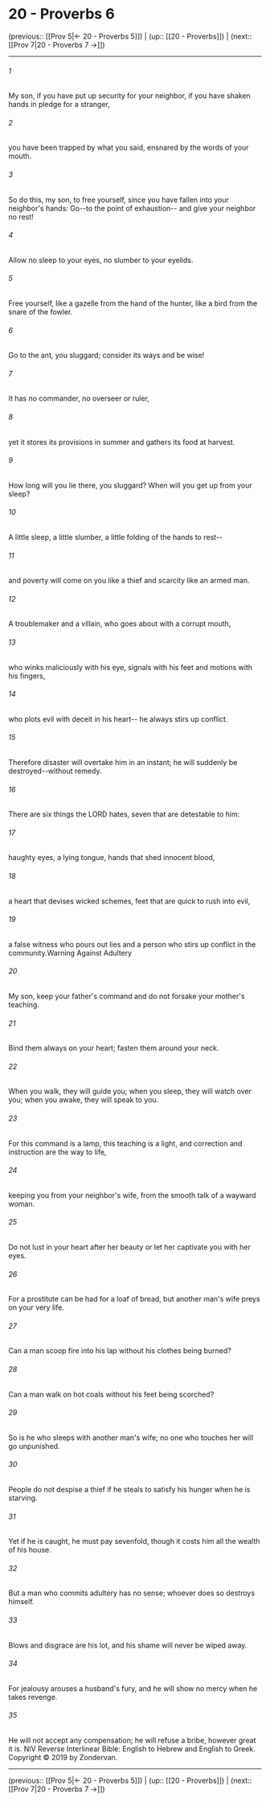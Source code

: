 # 20 - Proverbs 6

(previous:: [[Prov 5|← 20 - Proverbs 5]]) | (up:: [[20 - Proverbs]]) | (next:: [[Prov 7|20 - Proverbs 7 →]])

***


###### 1 
My son, if you have put up security for your neighbor, if you have shaken hands in pledge for a stranger, 

###### 2 
you have been trapped by what you said, ensnared by the words of your mouth. 

###### 3 
So do this, my son, to free yourself, since you have fallen into your neighbor's hands: Go--to the point of exhaustion-- and give your neighbor no rest! 

###### 4 
Allow no sleep to your eyes, no slumber to your eyelids. 

###### 5 
Free yourself, like a gazelle from the hand of the hunter, like a bird from the snare of the fowler. 

###### 6 
Go to the ant, you sluggard; consider its ways and be wise! 

###### 7 
It has no commander, no overseer or ruler, 

###### 8 
yet it stores its provisions in summer and gathers its food at harvest. 

###### 9 
How long will you lie there, you sluggard? When will you get up from your sleep? 

###### 10 
A little sleep, a little slumber, a little folding of the hands to rest-- 

###### 11 
and poverty will come on you like a thief and scarcity like an armed man. 

###### 12 
A troublemaker and a villain, who goes about with a corrupt mouth, 

###### 13 
who winks maliciously with his eye, signals with his feet and motions with his fingers, 

###### 14 
who plots evil with deceit in his heart-- he always stirs up conflict. 

###### 15 
Therefore disaster will overtake him in an instant; he will suddenly be destroyed--without remedy. 

###### 16 
There are six things the LORD hates, seven that are detestable to him: 

###### 17 
haughty eyes, a lying tongue, hands that shed innocent blood, 

###### 18 
a heart that devises wicked schemes, feet that are quick to rush into evil, 

###### 19 
a false witness who pours out lies and a person who stirs up conflict in the community.Warning Against Adultery 

###### 20 
My son, keep your father's command and do not forsake your mother's teaching. 

###### 21 
Bind them always on your heart; fasten them around your neck. 

###### 22 
When you walk, they will guide you; when you sleep, they will watch over you; when you awake, they will speak to you. 

###### 23 
For this command is a lamp, this teaching is a light, and correction and instruction are the way to life, 

###### 24 
keeping you from your neighbor's wife, from the smooth talk of a wayward woman. 

###### 25 
Do not lust in your heart after her beauty or let her captivate you with her eyes. 

###### 26 
For a prostitute can be had for a loaf of bread, but another man's wife preys on your very life. 

###### 27 
Can a man scoop fire into his lap without his clothes being burned? 

###### 28 
Can a man walk on hot coals without his feet being scorched? 

###### 29 
So is he who sleeps with another man's wife; no one who touches her will go unpunished. 

###### 30 
People do not despise a thief if he steals to satisfy his hunger when he is starving. 

###### 31 
Yet if he is caught, he must pay sevenfold, though it costs him all the wealth of his house. 

###### 32 
But a man who commits adultery has no sense; whoever does so destroys himself. 

###### 33 
Blows and disgrace are his lot, and his shame will never be wiped away. 

###### 34 
For jealousy arouses a husband's fury, and he will show no mercy when he takes revenge. 

###### 35 
He will not accept any compensation; he will refuse a bribe, however great it is. NIV Reverse Interlinear Bible: English to Hebrew and English to Greek. Copyright © 2019 by Zondervan.

***

(previous:: [[Prov 5|← 20 - Proverbs 5]]) | (up:: [[20 - Proverbs]]) | (next:: [[Prov 7|20 - Proverbs 7 →]])
